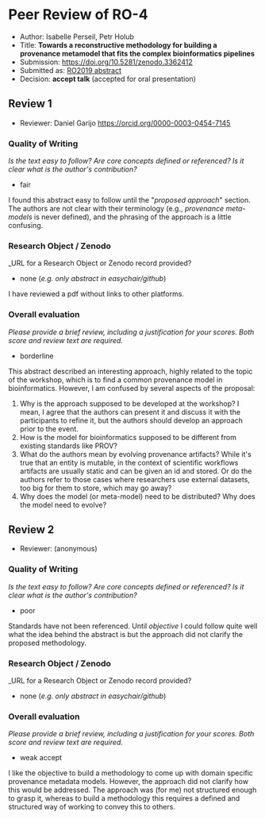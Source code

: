 # Peer Review of RO-4

* Author: Isabelle Perseil, Petr Holub
* Title: **Towards a reconstructive methodology for building a provenance metamodel that fits the complex bioinformatics pipelines**
* Submission: <https://doi.org/10.5281/zenodo.3362412>
* Submitted as: [RO2019 abstract](https://researchobject.github.io/ro2019/cfp)
* Decision:	**accept talk** (accepted for oral presentation)


## Review 1

* Reviewer: Daniel Garijo <https://orcid.org/0000-0003-0454-7145>


### Quality of Writing
_Is the text easy to follow? Are core concepts defined or referenced? 
Is it clear what is the author's contribution?_

* fair

I found this abstract easy to follow until the "_proposed approach_" section. The authors are not clear with their terminology (e.g., _provenance meta-models_ is never defined), and the phrasing of the approach is a little confusing.

### Research Object / Zenodo

_URL for a Research Object or Zenodo record provided?

* none (_e.g. only abstract in easychair/github_)

I have reviewed a pdf without links to other platforms.

### Overall evaluation
_Please provide a brief review, including a justification for your scores. 
Both score and  review text are required._

* borderline 

This abstract described an interesting approach, highly related to the topic of the workshop, which is to find a common provenance model in bioinformatics. However, I am confused by several aspects of the proposal:

1. Why is the approach supposed to be developed at the workshop? I mean, I agree that the authors can present it and discuss it with the participants to refine it, but the authors should develop an approach prior to the event.
2. How is the model for bioinformatics supposed to be different from existing standards like PROV?
3. What do the authors mean by evolving provenance artifacts? While it's true that an entity is mutable, in the context of scientific workflows artifacts are usually static and can be given an id and stored. Or do the authors refer to those cases where researchers use external datasets, too big for them to store, which may go away?
4. Why does the model (or meta-model) need to be distributed? Why does the model need to evolve?


## Review 2

* Reviewer: (anonymous)

### Quality of Writing
_Is the text easy to follow? Are core concepts defined or referenced? 
Is it clear what is the author's contribution?_

* poor

Standards have not been referenced. Until _objective_ I could follow quite well what the idea behind the abstract is but the approach did not clarify the proposed methodology.

### Research Object / Zenodo

_URL for a Research Object or Zenodo record provided?

* none (_e.g. only abstract in easychair/github_)

### Overall evaluation
_Please provide a brief review, including a justification for your scores. 
Both score and  review text are required._

* weak accept

I like the objective to build a methodology to come up with domain specific provenance metadata models. However, the approach did not clarify how this would be addressed. The approach was (for me) not structured enough to grasp it, whereas to build a methodology this requires a defined and structured way of working to convey this to others.
